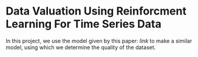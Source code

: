 # Data Valuation Using Reinforcment Learning For Time Series Data

In this project, we use the model given by this paper: _link_ to make a similar model, using which we determine the quality of the dataset.
